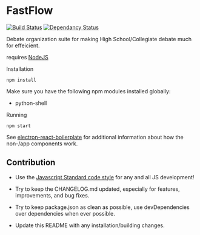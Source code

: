 # FastFlow
[![Build Status](https://travis-ci.org/Zarkoix/FastFlow.svg?branch=master)](https://travis-ci.org/Zarkoix/FastFlow)
[![Dependancy Status](https://david-dm.org/Zarkoix/FastFlow.svg)](https://david-dm.org)

Debate organization suite for making High School/Collegiate debate much for effeicient.

requires [NodeJS](https://nodejs.org/en/)

Installation

    npm install
    
Make sure you have the following npm modules installed globally:

* python-shell

Running

    npm start

See [electron-react-boilerplate](https://github.com/chentsulin/electron-react-boilerplate) for additional information about how the non-/app components work.

## Contribution

* Use the [Javascript Standard code style](https://github.com/feross/standard) for any and all JS development!

* Try to keep the CHANGELOG.md updated, especially for features, improvements, and bug fixes.

* Try to keep package.json as clean as possible, use devDependencies over dependencies when ever possible.

* Update this README with any installation/building changes. 
